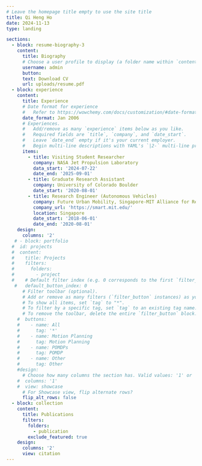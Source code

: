 ```yaml
---
# Leave the homepage title empty to use the site title
title: Qi Heng Ho
date: 2024-11-13
type: landing

sections:
  - block: resume-biography-3
    content:
      title: Biography
      # Choose a user profile to display (a folder name within `content/authors/`)
      username: admin
      button:
      text: Download CV
      url: uploads/resume.pdf
  - block: experience
    content:
      title: Experience
      # Date format for experience
      #   Refer to https://wowchemy.com/docs/customization/#date-format
      date_format: Jan 2006
      # Experiences.
      #   Add/remove as many `experience` items below as you like.
      #   Required fields are `title`, `company`, and `date_start`.
      #   Leave `date_end` empty if it's your current employer.
      #   Begin multi-line descriptions with YAML's `|2-` multi-line prefix.
      items:
        - title: Visiting Student Researcher
          company: NASA Jet Propulsion Laboratory
          data_start: '2024-07-22'
          date_end: '2025-09-01'
        - title: Graduate Research Assistant
          company: University of Colorado Boulder
          date_start: '2020-08-01'
        - title: Research Engineer (Autonomous Vehicles)
          company: Future Urban Mobility, Singapore-MIT Alliance for Research and Technology
          company_url: 'https://smart.mit.edu/'
          location: Singapore
          date_start: '2018-06-01'
          date_end: '2020-08-01'
    design:
      columns: '2'
   # - block: portfolio
  #  id: projects
  #  content:
  #    title: Projects
  #    filters:
  #      folders:
  #        - project
  #    # Default filter index (e.g. 0 corresponds to the first `filter_button` instance below).
   #   default_button_index: 0
      # Filter toolbar (optional).
      # Add or remove as many filters (`filter_button` instances) as you like.
      # To show all items, set `tag` to "*".
      # To filter by a specific tag, set `tag` to an existing tag name.
      # To remove the toolbar, delete the entire `filter_button` block.
    #  buttons:
    #    - name: All
    #      tag: '*'
    #    - name: Motion Planning
    #      tag: Motion Planning
    #    - name: POMDPs
    #      tag: POMDP
    #    - name: Other
    #      tag: Other
    #design:
      # Choose how many columns the section has. Valid values: '1' or '2'.
    #  columns: '1'
    #  view: showcase
      # For Showcase view, flip alternate rows?
      flip_alt_rows: false
  - block: collection
    content:
      title: Publications
      filters:
        folders:
          - publication
        exclude_featured: true
    design:
      columns: '2'
      view: citation
---
```

